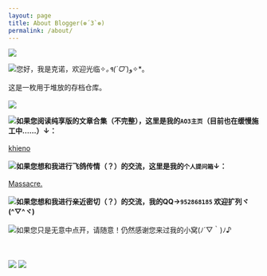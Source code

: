 ```yaml
---
layout: page
title: About Blogger(❁´3`❁)
permalink: /about/
---
```

![](https://s3.bmp.ovh/imgs/2023/03/26/074a62d53d452a04.gif)

![](https://s3.bmp.ovh/imgs/2023/03/14/5049c0e566962b68.png)您好，我是克诺，欢迎光临✧*｡٩(ˊᗜˋ*)و✧*｡
<br><br>
这是一枚用于堆放的存档仓库。
<br><br>
![](https://s3.bmp.ovh/imgs/2023/03/26/9b830655c0369564.png)

![](https://s3.bmp.ovh/imgs/2023/03/26/2d27c90e5c7ab085.gif)**如果您阅读纯享版的文章合集（不完整），这里是我的`AO3主页`（目前也在缓慢施工中……）↓：**
<br><br>
[khieno](https://archiveofourown.org/users/khieno/works "khieno")
<br><br>
![](https://s3.bmp.ovh/imgs/2023/03/26/2d27c90e5c7ab085.gif)**如果您想和我进行飞鸽传情（？）的交流，这里是我的`个人提问箱`↓：**
<br><br>
[Massacre.](https://pushoong.com/zh-hans/ask/2681902403 "Massacre.")
<br><br>
![](https://s3.bmp.ovh/imgs/2023/03/26/2d27c90e5c7ab085.gif)**如果您想和我进行亲近密切（？）的交流，我的QQ→`952868185` 欢迎扩列ヾ(^▽^ヾ)**
<br><br>
![](https://s3.bmp.ovh/imgs/2023/03/26/2d27c90e5c7ab085.gif)如果您只是无意中点开，请随意！仍然感谢您来过我的小窝(ﾉ´▽｀)ﾉ♪
<br><br>
<br><br>
![](https://s3.bmp.ovh/imgs/2023/03/26/ed7dd2d9e15472a3.png)
![](https://s3.bmp.ovh/imgs/2023/03/26/430b07bbcfb76600.gif)
